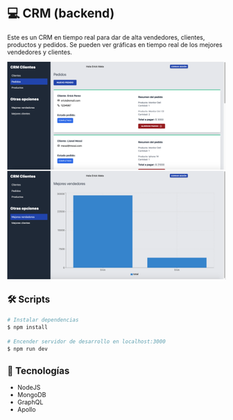 # 💻 CRM (backend)

Este es un CRM en tiempo real para dar de alta vendedores, clientes, productos y pedidos. Se pueden ver gráficas en tiempo real de los mejores vendedores y clientes.

![Home CRM](.readme-static/Home.png)
![Charts CRM](.readme-static/Charts.png)

## 🛠 Scripts

```bash
# Instalar dependencias
$ npm install

# Encender servidor de desarrollo en localhost:3000
$ npm run dev

```

## 💎 Tecnologías

- NodeJS
- MongoDB
- GraphQL
- Apollo
